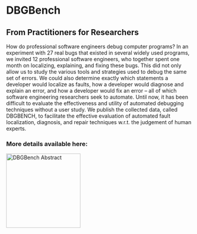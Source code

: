 # DBGBench
## From Practitioners for Researchers

How do professional software engineers debug computer programs? In an experiment with 27 real bugs that existed in several widely used programs, we invited 12 professional software engineers, who together spent one month on localizing, explaining, and fixing these bugs. This did not only allow us to study the various tools and strategies used to debug the same set of errors. We could also determine exactly which statements a developer would localize as faults, how a developer would diagnose and explain an error, and how a developer would fix an error – all of which software engineering researchers seek to automate. Until now, it has been difficult to evaluate the effectiveness and utility of automated debugging techniques without a user study. We publish the collected data, called DBGBENCH, to facilitate the effective evaluation of automated fault localization, diagnosis, and repair techniques w.r.t. the judgement of human experts.

### More details available here:
[<img src="https://github.com/dbgbench/dbgbench.github.io/raw/master/abstract.png" alt="DBGBench Abstract" style="width: 200px;"/>](https://github.com/dbgbench/dbgbench.github.io/raw/master/abstract.pdf)


